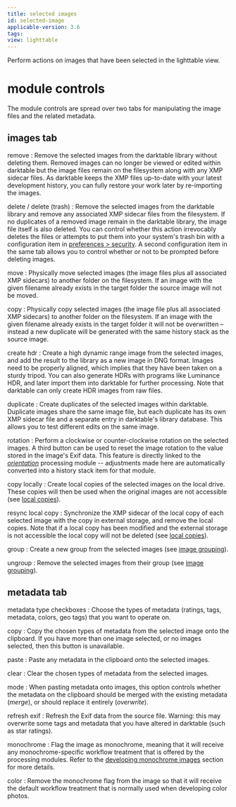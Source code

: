 ```yaml
---
title: selected images
id: selected-image 
applicable-version: 3.6
tags: 
view: lighttable
---
```


Perform actions on images that have been selected in the lighttable view.

# module controls

The module controls are spread over two tabs for manipulating the image files and the related metadata.

## images tab

remove
: Remove the selected images from the darktable library without deleting them. Removed images can no longer be viewed or edited within darktable but the image files remain on the filesystem along with any XMP sidecar files. As darktable keeps the XMP files up-to-date with your latest development history, you can fully restore your work later by re-importing the images.

delete / delete (trash)
: Remove the selected images from the darktable library and remove any associated XMP sidecar files from the filesystem. If no duplicates of a removed image remain in the darktable library, the image file itself is also deleted. You can control whether this action irrevocably deletes the files or attempts to put them into your system's trash bin with a configuration item in [preferences > security](../../../preferences-settings/security.md). A second configuration item in the same tab allows you to control whether or not to be prompted before deleting images.

move
: Physically move selected images (the image files plus all associated XMP sidecars) to another folder on the filesystem. If an image with the given filename already exists in the target folder the source image will not be moved.

copy
: Physically copy selected images (the image file plus all associated XMP sidecars) to another folder on the filesystem. If an image with the given filename already exists in the target folder it will not be overwritten – instead a new duplicate will be generated with the same history stack as the source image.

create hdr
: Create a high dynamic range image from the selected images, and add the result to the library as a new image in DNG format. Images need to be properly aligned, which implies that they have been taken on a sturdy tripod. You can also generate HDRs with programs like Luminance HDR, and later import them into darktable for further processing. Note that darktable can only create HDR images from raw files.

duplicate
: Create duplicates of the selected images within darktable. Duplicate images share the same image file, but each duplicate has its own XMP sidecar file and a separate entry in darktable's library database. This allows you to test different edits on the same image.

rotation
: Perform a clockwise or counter-clockwise rotation on the selected images. A third button can be used to reset the image rotation to the value stored in the image's Exif data. This feature is directly linked to the [_orientation_](../../../module-reference/processing-modules/orientation.md) processing module -- adjustments made here are automatically converted into a history stack item for that module.

copy locally
: Create local copies of the selected images on the local drive. These copies will then be used when the original images are not accessible (see [local copies](../../../overview/sidecar-files/local-copies.md)).

resync local copy
: Synchronize the XMP sidecar of the local copy of each selected image with the copy in external storage, and remove the local copies. Note that if a local copy has been modified and the external storage is not accessible the local copy will not be deleted (see [local copies](../../../overview/sidecar-files/local-copies.md)).

group
: Create a new group from the selected images (see [image grouping](../../../lighttable/digital-asset-management/grouping.md)).

ungroup
: Remove the selected images from their group (see [image grouping](../../../lighttable/digital-asset-management/grouping.md)).

## metadata tab

metadata type checkboxes
: Choose the types of metadata (ratings, tags, metadata, colors, geo tags) that you want to operate on. 

copy
: Copy the chosen types of metadata from the selected image onto the clipboard. If you have more than one image selected, or no images selected, then this button is unavailable.

paste
: Paste any metadata in the clipboard onto the selected images.

clear
: Clear the chosen types of metadata from the selected images.

mode
: When pasting metadata onto images, this option controls whether the metadata on the clipboard should be merged with the existing metadata (_merge_), or should replace it entirely (_overwrite_).

refresh exif
: Refresh the Exif data from the source file. Warning: this may overwrite some tags and metadata that you have altered in darktable (such as star ratings).

monochrome
: Flag the image as monochrome, meaning that it will receive any monochrome-specific workflow treatment that is offered by the processing modules. Refer to the [developing monochrome images](../../../guides-tutorials/monochrome.md) section for more details.

color
: Remove the monochrome flag from the image so that it will receive the default workflow treatment that is normally used when developing color photos.

